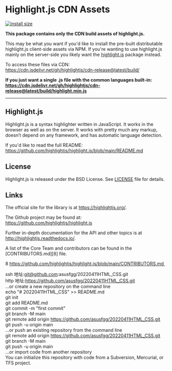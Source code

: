 <!--
 * @Author: fgg
 * @Date: 2022-04-11 14:16:58
 * @LastEditors: fgg
 * @LastEditTime: 2022-04-11 16:16:17
 * @FilePath: \20220411HTML_CSS\readme.md
 * @Description: 学习用文件，主要就是笔记和随笔
 * Copyright (c) 2022 by fgg/Mechanical Design Studio, All Rights Reserved. 
-->
# Highlight.js CDN Assets

[![install size](https://packagephobia.now.sh/badge?p=highlight.js)](https://packagephobia.now.sh/result?p=highlight.js)

**This package contains only the CDN build assets of highlight.js.**

This may be what you want if you'd like to install the pre-built distributable highlight.js client-side assets via NPM. If you're wanting to use highlight.js mainly on the server-side you likely want the [highlight.js][1] package instead.

To access these files via CDN:<br>
https://cdn.jsdelivr.net/gh/highlightjs/cdn-release@latest/build/

**If you just want a single .js file with the common languages built-in:
<https://cdn.jsdelivr.net/gh/highlightjs/cdn-release@latest/build/highlight.min.js>**

---

## Highlight.js

Highlight.js is a syntax highlighter written in JavaScript. It works in
the browser as well as on the server. It works with pretty much any
markup, doesn’t depend on any framework, and has automatic language
detection.

If you'd like to read the full README:<br>
<https://github.com/highlightjs/highlight.js/blob/main/README.md>

## License

Highlight.js is released under the BSD License. See [LICENSE][7] file
for details.

## Links

The official site for the library is at <https://highlightjs.org/>.

The Github project may be found at: <https://github.com/highlightjs/highlight.js>

Further in-depth documentation for the API and other topics is at
<http://highlightjs.readthedocs.io/>.

A list of the Core Team and contributors can be found in the [CONTRIBUTORS.md][8] file.

[1]: https://www.npmjs.com/package/highlight.js
[7]: https://github.com/highlightjs/highlight.js/blob/main/LICENSE
8 https://github.com/highlightjs/highlight.js/blob/main/CONTRIBUTORS.md 







ssh 地址:[git@github.com](mailto:git@github.com):asusfgg/20220411HTML_CSS.git  
http 地址:https://github.com/asusfgg/20220411HTML_CSS.git  
…or create a new repository on the command line  
echo "# 20220411HTML_CSS" >> README.md  
git init  
git add README.md  
git commit -m "first commit"  
git branch -M main  
git remote add origin https://github.com/asusfgg/20220411HTML_CSS.git  
git push -u origin main  
…or push an existing repository from the command line  
git remote add origin https://github.com/asusfgg/20220411HTML_CSS.git  
git branch -M main  
git push -u origin main  
…or import code from another repository  
You can initialize this repository with code from a Subversion, Mercurial, or TFS project.  
